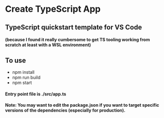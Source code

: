 # Create TypeScript App
## TypeScript quickstart template for VS Code
#### (because I found it really cumbersome to get TS tooling working from scratch at least with a WSL environment)

## To use
* npm install
* npm run build
* npm start

#### Entry point file is ./src/app.ts

#### **Note:** You may want to edit the package.json if you want to target specific versions of the dependencies (especially for production).
